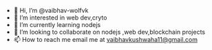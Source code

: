 - 👋 Hi, I’m @vaibhav-wolfvk
- 👀 I’m interested in web dev,cryto
- 🌱 I’m currently learning nodejs
- 💞️ I’m looking to collaborate on nodejs ,web dev,blockchain projects
- 📫 How to reach me email me at vaibhavkushwaha11@gmail.com

<!---
vaibbhav-wolfvk/vaibbhav-wolfvk is a ✨ special ✨ repository because its `README.md` (this file) appears on your GitHub profile.
You can click the Preview link to take a look at your changes.
--->
